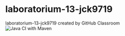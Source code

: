 # laboratorium-13-jck9719
laboratorium-13-jck9719 created by GitHub Classroom
![Java CI with Maven](https://github.com/testowanieaplikacjijavaug/laboratorium-13-jck9719/workflows/Java%20CI%20with%20Maven/badge.svg)
